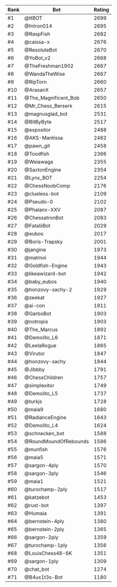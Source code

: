 Rank|Bot|Rating
---|---|---
#1|@ttBOT|2699
#2|@Intron014|2695
#3|@RaspFish|2682
#4|@caissa-x|2676
#5|@ResoluteBot|2670
#6|@YoBot_v2|2668
#7|@TheFreshman1902|2667
#8|@WandaTheWise|2667
#9|@RipTorn|2660
#10|@ArasanX|2657
#11|@The_Magnificent_Bob|2650
#12|@Mr_Chess_Berserk|2615
#13|@magnusglad_bot|2531
#14|@BitByByte|2517
#15|@expositor|2488
#16|@AKS-Mantissa|2462
#17|@pawn_git|2458
#18|@Toodfish|2366
#19|@Weiawaga|2355
#20|@SaxtonEngine|2354
#21|@Lynx_BOT|2254
#22|@ChessNoobComp|2176
#23|@clueless-bot|2109
#24|@Pseudo-0|2102
#25|@Phalanx-XXV|2087
#26|@ChessatronBot|2083
#27|@FataliiBot|2029
#28|@eubos|2017
#29|@Boris-Trapsky|2001
#30|@jangine|1973
#31|@matmoi|1944
#32|@Goldfish-Engine|1943
#33|@likeawizard-bot|1942
#34|@baby_eubos|1940
#35|@honzovy-sachy-2|1929
#36|@zeekat|1927
#37|@ai-con|1911
#38|@GarboBot|1903
#39|@notropis|1903
#40|@The_Marcus|1892
#41|@Demolito_L6|1871
#42|@LeelaRogue|1865
#43|@Virutor|1847
#44|@honzovy-sachy|1844
#45|@Jibbby|1791
#46|@ChessChildren|1757
#47|@simplexitor|1749
#48|@Demolito_L5|1737
#49|@turkjs|1728
#50|@maia9|1680
#51|@RadianceEngine|1643
#52|@Demolito_L4|1624
#53|@schnecken_bot|1588
#54|@RoundMoundOfRebounds|1586
#55|@munfish|1576
#56|@maia5|1571
#57|@sargon-4ply|1570
#58|@sargon-3ply|1546
#59|@maia1|1521
#60|@turochamp-2ply|1517
#61|@katzebot|1453
#62|@rust-bot|1397
#63|@Humaia|1391
#64|@bernstein-4ply|1380
#65|@bernstein-2ply|1365
#66|@sargon-2ply|1359
#67|@turochamp-1ply|1356
#68|@LouisChess48-6K|1351
#69|@sargon-1ply|1309
#70|@chat_bot|1274
#71|@B4ux1t3s-Bot|1180
